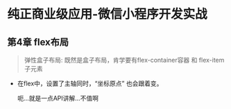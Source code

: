 # 纯正商业级应用-微信小程序开发实战

## 第4章 flex布局

> 弹性盒子布局: 既然是盒子布局，肯学要有flex-container容器 和 flex-item子元素

* 在flex中，设置了主轴同时，“坐标原点” 也会跟着变。

    呃...就是一点API讲解...不值啊
